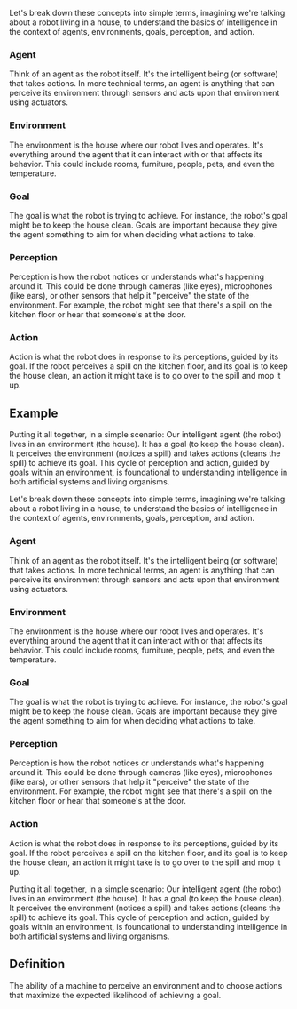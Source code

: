 Let's break down these concepts into simple terms, imagining we're talking about a robot living in a house, to understand the basics of intelligence in the context of agents, environments, goals, perception, and action.

### Agent
Think of an agent as the robot itself. It's the intelligent being (or software) that takes actions. In more technical terms, an agent is anything that can perceive its environment through sensors and acts upon that environment using actuators.

### Environment
The environment is the house where our robot lives and operates. It's everything around the agent that it can interact with or that affects its behavior. This could include rooms, furniture, people, pets, and even the temperature.

### Goal
The goal is what the robot is trying to achieve. For instance, the robot's goal might be to keep the house clean. Goals are important because they give the agent something to aim for when deciding what actions to take.

### Perception
Perception is how the robot notices or understands what's happening around it. This could be done through cameras (like eyes), microphones (like ears), or other sensors that help it "perceive" the state of the environment. For example, the robot might see that there's a spill on the kitchen floor or hear that someone's at the door.

### Action
Action is what the robot does in response to its perceptions, guided by its goal. If the robot perceives a spill on the kitchen floor, and its goal is to keep the house clean, an action it might take is to go over to the spill and mop it up.

## Example

Putting it all together, in a simple scenario: Our intelligent agent (the robot) lives in an environment (the house). It has a goal (to keep the house clean). It perceives the environment (notices a spill) and takes actions (cleans the spill) to achieve its goal. This cycle of perception and action, guided by goals within an environment, is foundational to understanding intelligence in both artificial systems and living organisms.

Let's break down these concepts into simple terms, imagining we're talking about a robot living in a house, to understand the basics of intelligence in the context of agents, environments, goals, perception, and action.

### Agent
Think of an agent as the robot itself. It's the intelligent being (or software) that takes actions. In more technical terms, an agent is anything that can perceive its environment through sensors and acts upon that environment using actuators.

### Environment
The environment is the house where our robot lives and operates. It's everything around the agent that it can interact with or that affects its behavior. This could include rooms, furniture, people, pets, and even the temperature.

### Goal
The goal is what the robot is trying to achieve. For instance, the robot's goal might be to keep the house clean. Goals are important because they give the agent something to aim for when deciding what actions to take.

### Perception
Perception is how the robot notices or understands what's happening around it. This could be done through cameras (like eyes), microphones (like ears), or other sensors that help it "perceive" the state of the environment. For example, the robot might see that there's a spill on the kitchen floor or hear that someone's at the door.

### Action
Action is what the robot does in response to its perceptions, guided by its goal. If the robot perceives a spill on the kitchen floor, and its goal is to keep the house clean, an action it might take is to go over to the spill and mop it up.

Putting it all together, in a simple scenario: Our intelligent agent (the robot) lives in an environment (the house). It has a goal (to keep the house clean). It perceives the environment (notices a spill) and takes actions (cleans the spill) to achieve its goal. This cycle of perception and action, guided by goals within an environment, is foundational to understanding intelligence in both artificial systems and living organisms.

## Definition

The ability of a machine to perceive an environment and to choose actions that maximize the expected likelihood of achieving a goal.
